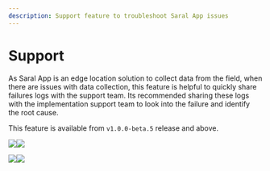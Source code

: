 ```yaml
---
description: Support feature to troubleshoot Saral App issues
---
```


# Support

As Saral App is an edge location solution to collect data from the field, when there are issues with data collection, this feature is helpful to quickly share failures logs with the support team. Its recommended sharing these logs with the implementation support team to look into the failure and identify the root cause.

This feature is available from `v1.0.0-beta.5` release and above.

![](../../.gitbook/assets/support-0.jpeg)![](../../.gitbook/assets/support-1.jpeg)

![](<../../.gitbook/assets/support-2 (1).jpeg>)![](../../.gitbook/assets/support-3.jpeg)

